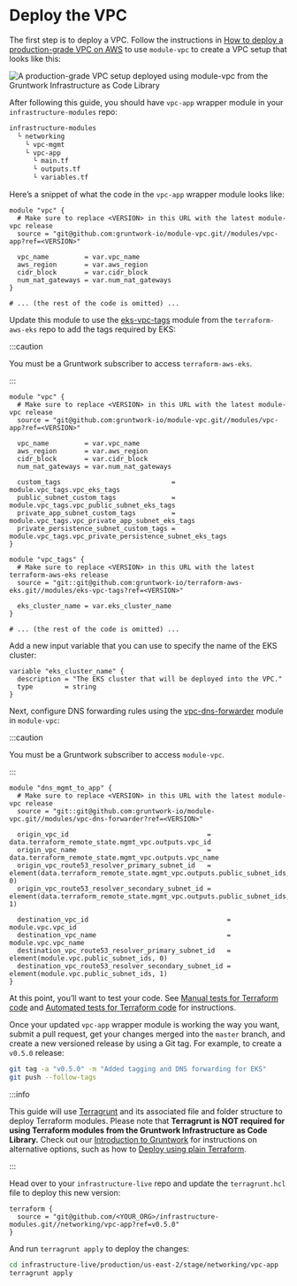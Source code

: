 # Deploy the VPC

The first step is to deploy a VPC. Follow the instructions in
[How to deploy a production-grade VPC on AWS](../../vpc/intro/what-youll-learn-in-this-guide.md) to use
`module-vpc` to create a VPC setup that looks like this:

![A production-grade VPC setup deployed using module-vpc from the Gruntwork Infrastructure as Code Library](/img/guides/build-it-yourself/vpc/vpc-diagram.png)

After following this guide, you should have `vpc-app` wrapper module in your `infrastructure-modules` repo:

```bash
infrastructure-modules
  └ networking
    └ vpc-mgmt
    └ vpc-app
      └ main.tf
      └ outputs.tf
      └ variables.tf
```

Here’s a snippet of what the code in the `vpc-app` wrapper module looks like:

```hcl title=infrastructure-modules/networking/vpc-app/main.tf
module "vpc" {
  # Make sure to replace <VERSION> in this URL with the latest module-vpc release
  source = "git@github.com:gruntwork-io/module-vpc.git//modules/vpc-app?ref=<VERSION>"

  vpc_name         = var.vpc_name
  aws_region       = var.aws_region
  cidr_block       = var.cidr_block
  num_nat_gateways = var.num_nat_gateways
}

# ... (the rest of the code is omitted) ...
```

Update this module to use the
[eks-vpc-tags](https://github.com/gruntwork-io/terraform-aws-eks/tree/master/modules/eks-vpc-tags) module from the
`terraform-aws-eks` repo to add the tags required by EKS:

:::caution

You must be a <span className="js-subscribe-cta">Gruntwork subscriber</span> to access `terraform-aws-eks`.

:::

```hcl title=infrastructure-modules/networking/vpc-app/main.tf
module "vpc" {
  # Make sure to replace <VERSION> in this URL with the latest module-vpc release
  source = "git@github.com:gruntwork-io/module-vpc.git//modules/vpc-app?ref=<VERSION>"

  vpc_name         = var.vpc_name
  aws_region       = var.aws_region
  cidr_block       = var.cidr_block
  num_nat_gateways = var.num_nat_gateways

  custom_tags                            = module.vpc_tags.vpc_eks_tags
  public_subnet_custom_tags              = module.vpc_tags.vpc_public_subnet_eks_tags
  private_app_subnet_custom_tags         = module.vpc_tags.vpc_private_app_subnet_eks_tags
  private_persistence_subnet_custom_tags = module.vpc_tags.vpc_private_persistence_subnet_eks_tags
}

module "vpc_tags" {
  # Make sure to replace <VERSION> in this URL with the latest terraform-aws-eks release
  source = "git::git@github.com:gruntwork-io/terraform-aws-eks.git//modules/eks-vpc-tags?ref=<VERSION>"

  eks_cluster_name = var.eks_cluster_name
}

# ... (the rest of the code is omitted) ...
```

Add a new input variable that you can use to specify the name of the EKS cluster:

```hcl title=infrastructure-modules/networking/vpc-app/variables.tf
variable "eks_cluster_name" {
  description = "The EKS cluster that will be deployed into the VPC."
  type        = string
}
```

Next, configure DNS forwarding rules using the
[vpc-dns-forwarder](https://github.com/gruntwork-io/module-vpc/tree/master/modules/vpc-dns-forwarder) module in
`module-vpc`:

:::caution

You must be a <span className="js-subscribe-cta">Gruntwork subscriber</span> to access `module-vpc`.

:::

```hcl title=infrastructure-modules/networking/vpc-app/main.tf
module "dns_mgmt_to_app" {
  # Make sure to replace <VERSION> in this URL with the latest module-vpc release
  source = "git::git@github.com:gruntwork-io/module-vpc.git//modules/vpc-dns-forwarder?ref=<VERSION>"

  origin_vpc_id                                   = data.terraform_remote_state.mgmt_vpc.outputs.vpc_id
  origin_vpc_name                                 = data.terraform_remote_state.mgmt_vpc.outputs.vpc_name
  origin_vpc_route53_resolver_primary_subnet_id   = element(data.terraform_remote_state.mgmt_vpc.outputs.public_subnet_ids, 0)
  origin_vpc_route53_resolver_secondary_subnet_id = element(data.terraform_remote_state.mgmt_vpc.outputs.public_subnet_ids, 1)

  destination_vpc_id                                   = module.vpc.vpc_id
  destination_vpc_name                                 = module.vpc.vpc_name
  destination_vpc_route53_resolver_primary_subnet_id   = element(module.vpc.public_subnet_ids, 0)
  destination_vpc_route53_resolver_secondary_subnet_id = element(module.vpc.public_subnet_ids, 1)
}
```

At this point, you’ll want to test your code. See
[Manual tests for Terraform code](/docs/intro/first-deployment/testing#manual-tests-for-terraform-code)
and
[Automated tests for Terraform code](/docs/intro/first-deployment/testing#automated-tests-for-terraform-code)
for instructions.

Once your updated `vpc-app` wrapper module is working the way you want, submit a pull request, get your changes merged
into the `master` branch, and create a new versioned release by using a Git tag. For example, to create a `v0.5.0`
release:

```bash
git tag -a "v0.5.0" -m "Added tagging and DNS forwarding for EKS"
git push --follow-tags
```

:::info

This guide will use [Terragrunt](https://github.com/gruntwork-io/terragrunt) and its associated file and folder
structure to deploy Terraform modules. Please note that **Terragrunt is NOT required for using Terraform modules from
the Gruntwork Infrastructure as Code Library.** Check out
our [Introduction to Gruntwork](/docs/intro/overview/intro-to-gruntwork) for instructions
on alternative options, such as how to
[Deploy using plain Terraform](/docs/intro/first-deployment/deploy#deploy-using-plain-terraform).

:::

Head over to your `infrastructure-live` repo and update the `terragrunt.hcl` file to deploy this new version:

```hcl title=infrastructure-live/production/us-east-2/stage/networking/vpc-app/terragrunt.hcl
terraform {
  source = "git@github.com/<YOUR_ORG>/infrastructure-modules.git//networking/vpc-app?ref=v0.5.0"
}
```

And run `terragrunt apply` to deploy the changes:

```bash
cd infrastructure-live/production/us-east-2/stage/networking/vpc-app
terragrunt apply
```
